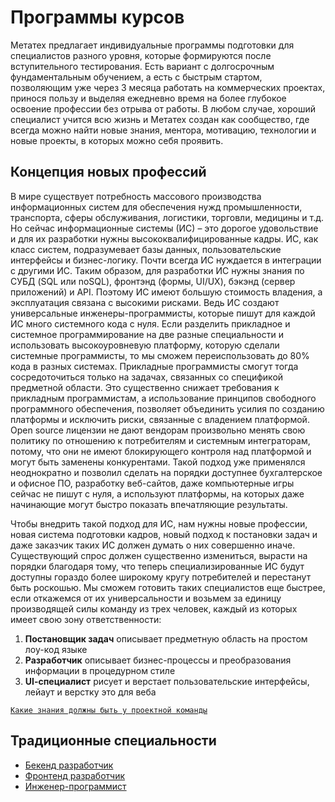 # Программы курсов

Метатех предлагает индивидуальные программы подготовки для специалистов разного уровня, которые формируются после вступительного тестирования. Есть вариант с долгосрочным фундаментальным обучением, а есть с быстрым стартом, позволяющим уже через 3 месяца работать на коммерческих проектах, принося пользу и выделяя ежедневно время на более глубокое освоение профессии без отрыва от работы. В любом случае, хороший специалист учится всю жизнь и Метатех создан как сообщество, где всегда можно найти новые знания, ментора, мотивацию, технологии и новые проекты, в которых можно себя проявить.

## Концепция новых профессий

В мире существует потребность массового производства информационных систем для обеспечения нужд промышленности, транспорта, сферы обслуживания, логистики, торговли, медицины и т.д. Но сейчас информационные системы (ИС) – это дорогое удовольствие и для их разработки нужны высококвалифицированные кадры. ИС, как класс систем, подразумевает базы данных, пользовательские интерфейсы и бизнес-логику. Почти всегда ИС нуждается в интеграции с другими ИС. Таким образом, для разработки ИС нужны знания по СУБД (SQL или noSQL), фронтэнд (формы, UI/UX), бэкэнд (сервер приложений) и API. Поэтому ИС имеют большую стоимость владения, а эксплуатация связана с высокими рисками. Ведь ИС создают универсальные инженеры-программисты, которые пишут для каждой ИС много системного кода с нуля. Если разделить прикладное и системное программирование на две разные специальности и использовать высокоуровневую платформу, которую сделали системные программисты, то мы сможем переиспользовать до 80% кода в разных системах. Прикладные программисты смогут тогда сосредоточиться только на задачах, связанных со спецификой предметной области. Это существенно снижает требования к прикладным программистам, а использование принципов свободного программного обеспечения, позволяет объединить усилия по созданию платформы и исключить риски, связанные с владением платформой. Open source лицензии не дают вендорам произвольно менять свою политику по отношению к потребителям и системным интеграторам, потому, что они не имеют блокирующего контроля над платформой и могут быть заменены конкурентами. Такой подход уже применялся неоднократно и позволил сделать на порядки доступнее бухгалтерское и офисное ПО, разработку веб-сайтов, даже компьютерные игры сейчас не пишут с нуля, а используют платформы, на которых даже начинающие могут быстро показать впечатляющие результаты.

Чтобы внедрить такой подход для ИС, нам нужны новые профессии, новая система подготовки кадров, новый подход к постановки задач и даже заказчик таких ИС должен думать о них совершенно иначе. Существующий спрос должен существенно измениться, вырасти на порядки благодаря тому, что теперь специализированные ИС будут доступны гораздо более широкому кругу потребителей и перестанут быть роскошью. Мы сможем готовить таких специалистов еще быстрее, если откажемся от их универсальности и возьмем за единицу производящей силы команду из трех человек, каждый из которых имеет свою зону ответственности:

1. **Постановщик задач** описывает предметную область на простом лоу-код языке
2. **Разработчик** описывает бизнес-процессы и преобразования информации в процедурном стиле
3. **UI-cпециалист** рисует и верстает пользовательские интерфейсы, лейаут и верстку это для веба

[`Какие знания должны быть у проектной команды`](knowledge/Team.md)

## Традиционные специальности

- [Бекенд разработчик](knowledge/Backend.md)
- [Фронтенд разработчик](knowledge/Frontend.md)
- [Инженер-программист](knowledge/Engineer.md)
